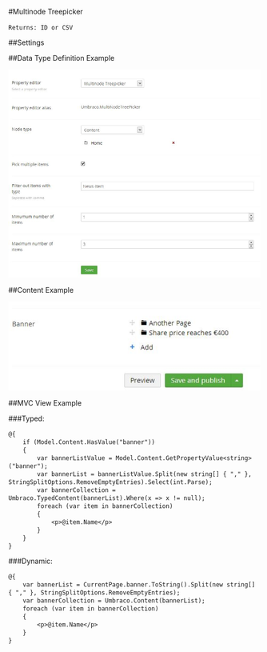 #Multinode Treepicker

`Returns: ID or CSV`

##Settings


##Data Type Definition Example

![Multinode Treepicker Data Type Definition](images/Multinode-Treepicker-DataType.jpg)

##Content Example 

![Multinode Treepicker](images/Multinode-Treepicker-Content.jpg)

##MVC View Example

###Typed:

	@{
	    if (Model.Content.HasValue("banner"))
	    {
	        var bannerListValue = Model.Content.GetPropertyValue<string>("banner");
	        var bannerList = bannerListValue.Split(new string[] { "," }, StringSplitOptions.RemoveEmptyEntries).Select(int.Parse);
	        var bannerCollection = Umbraco.TypedContent(bannerList).Where(x => x != null);
	        foreach (var item in bannerCollection)
	        {
	            <p>@item.Name</p>
	        }
	    }
	}

###Dynamic:                              

	@{
	    var bannerList = CurrentPage.banner.ToString().Split(new string[] { "," }, StringSplitOptions.RemoveEmptyEntries);
	    var bannerCollection = Umbraco.Content(bannerList);
	    foreach (var item in bannerCollection)
	    {
	        <p>@item.Name</p>
	    }
	}